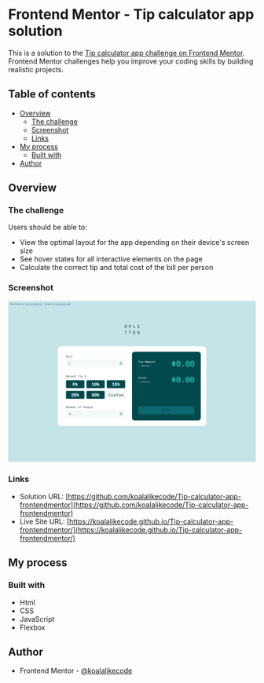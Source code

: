 # Frontend Mentor - Tip calculator app solution

This is a solution to the [Tip calculator app challenge on Frontend Mentor](https://www.frontendmentor.io/challenges/tip-calculator-app-ugJNGbJUX). Frontend Mentor challenges help you improve your coding skills by building realistic projects.

## Table of contents

- [Overview](#overview)
  - [The challenge](#the-challenge)
  - [Screenshot](#screenshot)
  - [Links](#links)
- [My process](#my-process)
  - [Built with](#built-with)
- [Author](#author)

## Overview

### The challenge

Users should be able to:

- View the optimal layout for the app depending on their device's screen size
- See hover states for all interactive elements on the page
- Calculate the correct tip and total cost of the bill per person

### Screenshot

![Tip calculator app](./images/Tip-calculator-app.png)

### Links

- Solution URL: [https://github.com/koalalikecode/Tip-calculator-app-frontendmentor](https://github.com/koalalikecode/Tip-calculator-app-frontendmentor)
- Live Site URL: [https://koalalikecode.github.io/Tip-calculator-app-frontendmentor/](https://koalalikecode.github.io/Tip-calculator-app-frontendmentor/)

## My process

### Built with

- Html
- CSS
- JavaScript
- Flexbox

## Author

- Frontend Mentor - [@koalalikecode](https://www.frontendmentor.io/profile/koalalikecode)
